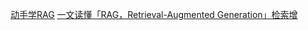 [动手学RAG](http://discussion.coggle.club/t/topic/30/1)
[一文读懂「RAG，Retrieval-Augmented Generation」检索增](https://download.csdn.net/blog/column/12545383/135714213)